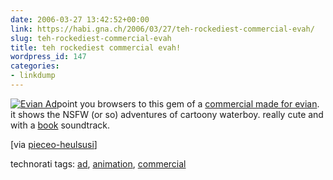 ```yaml
---
date: 2006-03-27 13:42:52+00:00
link: https://habi.gna.ch/2006/03/27/teh-rockediest-commercial-evah/
slug: teh-rockediest-commercial-evah
title: teh rockediest commercial evah!
wordpress_id: 147
categories:
- linkdump
---
```



[![Evian Ad](https://habi.gna.ch/blog/images/evian_ad-tm.jpg)](https://habi.gna.ch/blog/images/evian_ad.jpg)point you browsers to this gem of a [commercial made for evian](http://www.epica-awards.org/assets/epica/2004/winners/film/flv/06037.htm). it shows the NSFW (or so) adventures of cartoony  waterboy. really cute and with a [book](http://book.urbanup.com/910471) soundtrack.



[via [pieceo-heulsusi](https://pieceoplastic.com/index.php/2252/ruff-linkage-200612/)]





technorati tags: [ad](http://www.technorati.com/tag/ad), [animation](http://www.technorati.com/tag/animation), [commercial](http://www.technorati.com/tag/commercial)
